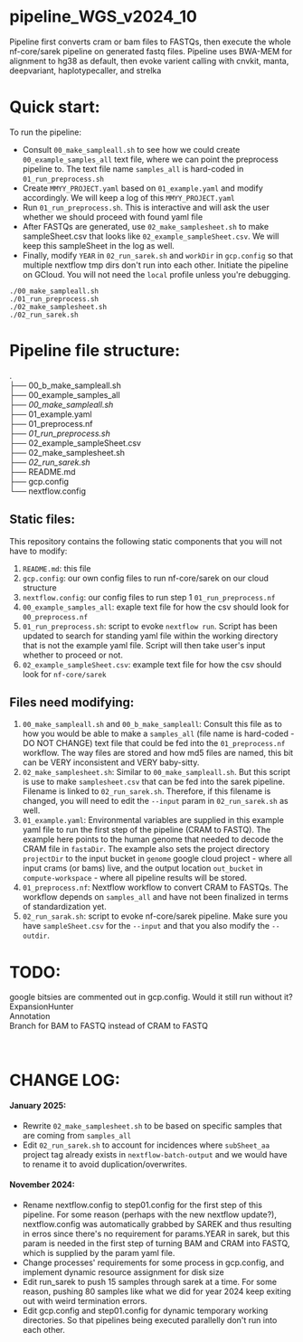 # pipeline_WGS_v2024_10
Pipeline first converts cram or bam files to FASTQs, then execute the whole nf-core/sarek pipeline on generated fastq files. 
Pipeline uses BWA-MEM for alignment to hg38 as default, then evoke varient calling with cnvkit, manta, deepvariant, haplotypecaller, and strelka

# Quick start: 
To run the pipeline:  <br>
- Consult `00_make_sampleall.sh` to see how we could create `00_example_samples_all` text file, where we can point the preprocess pipeline to. The text file name `samples_all` is hard-coded in `01_run_preprocess.sh`<br>
- Create `MMYY_PROJECT.yaml` based on `01_example.yaml` and modify accordingly. We will keep a log of this `MMYY_PROJECT.yaml` <br>
- Run `01_run_preprocess.sh`. This is interactive and will ask the user whether we should proceed with found yaml file <br>
- After FASTQs are generated, use `02_make_samplesheet.sh` to make sampleSheet.csv that looks like `02_example_sampleSheet.csv`. We will keep this sampleSheet in the log as well. <br>
- Finally, modify `YEAR` in `02_run_sarek.sh` and `workDir` in `gcp.config` so that multiple nextflow tmp dirs don't run into each other. Initiate the pipeline on GCloud. You will not need the `local` profile unless you're debugging.  <br>

```
./00_make_sampleall.sh
./01_run_preprocess.sh
./02_make_samplesheet.sh
./02_run_sarek.sh
```

# Pipeline file structure:
. <br>
├── 00_b_make_sampleall.sh <br>
├── 00_example_samples_all <br>
├── *00_make_sampleall.sh* <br>
├── 01_example.yaml <br>
├── 01_preprocess.nf <br>
├── *01_run_preprocess.sh* <br>
├── 02_example_sampleSheet.csv <br>
├── 02_make_samplesheet.sh <br>
├── *02_run_sarek.sh* <br>
├── README.md <br>
├── gcp.config <br>
└── nextflow.config <br>

## Static files:
This repository contains the following static components that you will not have to modify:  <br>
1. `README.md`: this file <br>
2. `gcp.config`: our own config files to run nf-core/sarek on our cloud structure <br>
3. `nextflow.config`: our config files to run step 1 `01_run_preprocess.nf` <br>
4. `00_example_samples_all`: exaple text file for how the csv should look for `00_preprocess.nf` <br>
5. `01_run_preprocess.sh`: script to evoke `nextflow run`. Script has been updated to search for standing yaml file within the working directory that is not the example yaml file. Script will then take user's input whether to proceed or not. <br>
6. `02_example_sampleSheet.csv`: example text file for how the csv should look for `nf-core/sarek` <br>

## Files need modifying:
1. `00_make_sampleall.sh` and `00_b_make_sampleall`: Consult this file as to how you would be able to make a `samples_all` (file name is hard-coded - DO NOT CHANGE) text file that could be fed into the `01_preprocess.nf` workflow. The way files are stored and how md5 files are named, this bit can be VERY inconsistent and VERY baby-sitty. <br>
2. `02_make_samplesheet.sh`: Similar to `00_make_sampleall.sh`. But this script is use to make `samplesheet.csv` that can be fed into the sarek pipeline. Filename is linked to `02_run_sarek.sh`. Therefore, if this filename is changed, you will need to edit the `--input` param in `02_run_sarek.sh` as well. <br>
3. `01_example.yaml`: Environmental variables are supplied in this example yaml file to run the first step of the pipeline (CRAM to FASTQ). The example here points to the human genome that needed to decode the CRAM file in `fastaDir`. The example also sets the project directory `projectDir` to the input bucket in `genome` google cloud project - where all input crams (or bams) live, and the output location `out_bucket` in `compute-workspace` - where all pipeline results will be stored.  <br>
4. `01_preprocess.nf`: Nextflow workflow to convert CRAM to FASTQs. The workflow depends on `samples_all` and have not been finalized in terms of standardization yet. <br>
5. `02_run_sarak.sh`: script to evoke nf-core/sarek pipeline. Make sure you have `sampleSheet.csv` for the `--input` and that you also modify the `--outdir`. <br>

# TODO:
google bitsies are commented out in gcp.config. Would it still run without it? <br>
ExpansionHunter <br>
Annotation <br>
Branch for BAM to FASTQ instead of CRAM to FASTQ

<br>

# CHANGE LOG: <br>
#### January 2025: <br>
- Rewrite `02_make_samplesheet.sh` to be based on specific samples that are coming from `samples_all` <br>
- Edit `02_run_sarek.sh` to account for incidences where `subSheet_aa` project tag already exists in `nextflow-batch-output` and we would have to rename it to avoid duplication/overwrites. 
#### November 2024: <br>
- Rename nextflow.config to step01.config for the first step of this pipeline. For some reason (perhaps with the new nextflow update?), nextflow.config was automatically grabbed by SAREK and thus resulting in erros since there's no requirement for params.YEAR in sarek, but this param is needed in the first step of turning BAM and CRAM into FASTQ, which is supplied by the param yaml file. <br>
- Change processes' requirements for some process in gcp.config, and implement dynamic resource assignment for disk size <br>
- Edit run_sarek to push 15 samples through sarek at a time. For some reason, pushing 80 samples like what we did for year 2024 keep exiting out with weird termination errors. <br>
- Edit gcp.config and step01.config for dynamic temporary working directories. So that pipelines being executed parallelly don't run into each other. <br>

